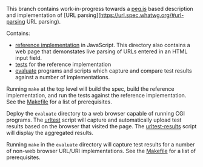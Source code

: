 This branch contains work-in-progress towards a [peg.js](http://pegjs.majda.cz/)
based description and implementation of
[URL parsing](https://url.spec.whatwg.org/#url-parsing URL parsing).

Contains:
   * [reference implementation](https://github.com/rubys/url/tree/peg.js/reference-implementation#readme)
     in JavaScript.  This directory also contains a web page that demonstates
     live parsing of URLs entered in an HTML input field.
   * [tests](https://github.com/rubys/url/tree/peg.js/test) for the reference
     implementation
   * [evaluate](https://github.com/rubys/url/tree/peg.js/evaluate) programs
     and scripts which capture and compare test results against a number
     of implementations.

Running `make` at the top level will build the spec, build the reference
implementation, and run the tests against the reference implementation.  See
the [Makefile](https://github.com/rubys/url/tree/peg.js/Makefile) for a list
of prerequisites.

Deploy the `evaluate` directory to a web browser capable of running CGI
programs.  The
[urltest](https://github.com/rubys/url/tree/peg.js/evaluate/urltest.cgi)
script will capture and automatically upload test results based on the browser
that visited the page.  The
[urltest-results](https://github.com/rubys/url/tree/peg.js/evaluate/urltest-results.cgi)
script will display the aggregated results.

Running `make` in the `evaluate` directory will capture test results for a
number of non-web browser URL/URI implementations.  See the
[Makefile](https://github.com/rubys/url/tree/peg.js/evaluate/Makefile) for a
list of prerequisites.
